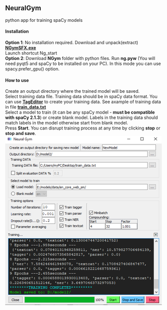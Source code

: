 ## NeuralGym
python app for training spaCy models
#### Installation
**Option 1**: No installation required.
Download and unpack(extract) [**NGymSFX.exe**](https://github.com/d5555/NeuralGym/raw/master/NGymSFX.exe)<br/>
Launch shortcut Ng_start <br/>
**Option 2**: Download **NGym** folder with python files. Run **ng.pyw** (You will need pyqt5 and spaCy to be installed on your PC). In this mode you can use spacy.prefer_gpu() option.<br/>
#### How to use
Create an output directory where the trained model will be saved.<br/>
Select training data file. Training data should be in spaCy data format. You can use [**TagEditor**](https://github.com/d5555/TagEditor) to create your training data. See axample of training data in file [**train_data.txt**](train_data.txt)<br/>
Select a model to train (it can be any spaCy model - **must be compatible with spaCy 2.1.3**) or create blank model. Labels in the training data should match labels in the model otherwise start from blank model.<br/>
Press **Start**. You can disrupt training process at any time by clicking **stop** or **stop and save**. 
![alt text](https://github.com/d5555/NeuralGym/blob/master/NGym.png)

